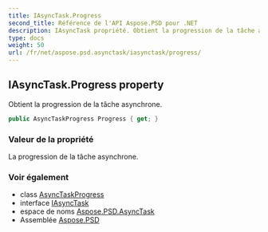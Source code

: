 ```yaml
---
title: IAsyncTask.Progress
second_title: Référence de l'API Aspose.PSD pour .NET
description: IAsyncTask propriété. Obtient la progression de la tâche asynchrone.
type: docs
weight: 50
url: /fr/net/aspose.psd.asynctask/iasynctask/progress/
---
```

## IAsyncTask.Progress property

Obtient la progression de la tâche asynchrone.

```csharp
public AsyncTaskProgress Progress { get; }
```

### Valeur de la propriété

La progression de la tâche asynchrone.

### Voir également

* class [AsyncTaskProgress](../../asynctaskprogress/)
* interface [IAsyncTask](../)
* espace de noms [Aspose.PSD.AsyncTask](../../iasynctask/)
* Assemblée [Aspose.PSD](../../../)


